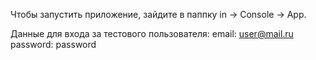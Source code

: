 Чтобы запустить приложение, зайдите в паппку in -> Console -> App.

Данные для входа за тестового пользователя: 
email: user@mail.ru
password: password
